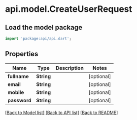 # api.model.CreateUserRequest

## Load the model package
```dart
import 'package:api/api.dart';
```

## Properties
Name | Type | Description | Notes
------------ | ------------- | ------------- | -------------
**fullname** | **String** |  | [optional] 
**email** | **String** |  | [optional] 
**mobile** | **String** |  | [optional] 
**password** | **String** |  | [optional] 

[[Back to Model list]](../README.md#documentation-for-models) [[Back to API list]](../README.md#documentation-for-api-endpoints) [[Back to README]](../README.md)


